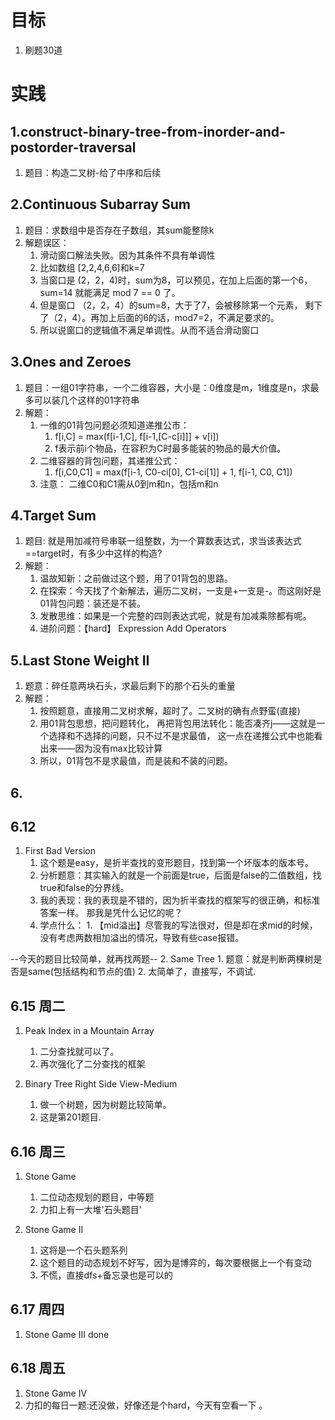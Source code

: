 # 目标
1. 刷题30道

# 实践

## 1.construct-binary-tree-from-inorder-and-postorder-traversal
1. 题目：构造二叉树-给了中序和后续

## 2.Continuous Subarray Sum
1.  题目：求数组中是否存在子数组，其sum能整除k
2.  解题误区：
    1.  滑动窗口解法失败。因为其条件不具有单调性
    2.  比如数组 [2,2,4,6,6]和k=7
    3.  当窗口是 (2，2，4)时，sum为8，可以预见，在加上后面的第一个6，sum=14
        就能满足 mod 7 == 0 了。
    4.  但是窗口 （2，2，4）的sum=8，大于了7，会被移除第一个元素，
        剩下了（2，4）。再加上后面的6的话，mod7=2，不满足要求的。
    5.  所以说窗口的逻辑值不满足单调性。从而不适合滑动窗口


## 3.Ones and Zeroes 
1.  题目：一组01字符串，一个二维容器，大小是：0维度是m，1维度是n，求最多可以装几个这样的01字符串
2.  解题：
    1.  一维的01背包问题必须知道递推公市：
        1.  f[i,C] = max(f[i-1,C], f[i-1,[C-c[i]]] + v[i])
        2.  f表示前i个物品，在容积为C时最多能装的物品的最大价值。
    2.  二维容器的背包问题，其递推公式：
        1.  f[i,C0,C1] = max(f[i-1, C0-ci[0], C1-ci[1]] + 1, f[i-1, C0, C1])
    3.  注意：
        二维C0和C1需从0到m和n，包括m和n


## 4.Target Sum
1.  题目: 就是用加减符号串联一组整数，为一个算数表达式，求当该表达式==target时，有多少中这样的构造?
2.  解题：
    1.  温故知新：之前做过这个题，用了01背包的思路。
    2.  在探索：今天找了个新解法，遍历二叉树，一支是+一支是-。而这刚好是01背包问题：装还是不装。
    3.  发散思维：如果是一个完整的四则表达式呢，就是有加减乘除都有呢。
    4.  进阶问题：【hard】  Expression Add Operators
    
## 5.Last Stone Weight II
1.  题意：碎任意两块石头，求最后剩下的那个石头的重量
2.  解题：
    1.  按照题意，直接用二叉树求解，超时了。二叉树的确有点野蛮(直接)
    2.  用01背包思想，把问题转化，
        再把背包用法转化：能否凑齐j——这就是一个选择和不选择的问题，只不过不是求最值，
            这一点在递推公式中也能看出来——因为没有max比较计算
    3.  所以，01背包不是求最值，而是装和不装的问题。

## 6.

## 6.12
1.  First Bad Version
    1.  这个题是easy，是折半查找的变形题目，找到第一个坏版本的版本号。
    2.  分析题意：其实输入的就是一个前面是true，后面是false的二值数组，找true和false的分界线。
    3.  我的表现：我的表现是不错的，因为折半查找的框架写的很正确，和标准答案一样。
            那我是凭什么记忆的呢？
    4.  学点什么：
            1.  【mid溢出】尽管我的写法很对，但是却在求mid的时候，没有考虑两数相加溢出的情况，导致有些case报错。

--今天的题目比较简单，就再找两题--
2.  Same Tree
    1.  题意：就是判断两棵树是否是same(包括结构和节点的值)
    2.  太简单了，直接写，不调试.


## 6.15 周二
1.  Peak Index in a Mountain Array
    1.  二分查找就可以了。
    2.  再次强化了二分查找的框架

2.  Binary Tree Right Side View-Medium
    1.  做一个树题，因为树题比较简单。
    2.  这是第201题目.
    
## 6.16 周三
1.  Stone Game
    1.  二位动态规划的题目，中等题
    2.  力扣上有一大堆'石头题目'

2.  Stone Game II
    1.  这将是一个石头题系列
    2.  这个题目的动态规划不好写，因为是博弈的，每次要根据上一个有变动
    3.  不慌，直接dfs+备忘录也是可以的
## 6.17 周四
1.  Stone Game III
    done

## 6.18 周五
1.  Stone Game IV
2.  力扣的每日一题:还没做，好像还是个hard，今天有空看一下 。
